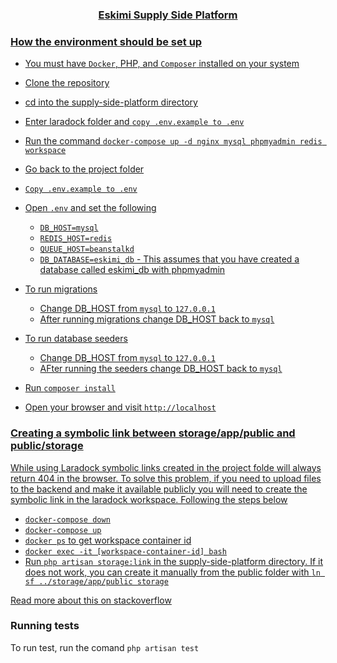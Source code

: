 <h3 align="center"><a href="" target="_blank">Eskimi Supply Side Platform</h3>

### How the environment should be set up

- You must have `Docker`, PHP, and `Composer` installed on your system
- Clone the repository
- cd into the supply-side-platform directory
- Enter laradock folder and `copy .env.example to .env`
- Run the command `docker-compose up -d nginx mysql phpmyadmin redis workspace`
- Go back to the project folder
- `Copy .env.example to .env`
- Open `.env` and set the following 
    - `DB_HOST=mysql`
    - `REDIS_HOST=redis`
    - `QUEUE_HOST=beanstalkd`
    - `DB_DATABASE=eskimi_db` - This assumes that you have created a database called eskimi_db with phpmyadmin

- To run migrations
    - Change DB_HOST from `mysql` to `127.0.0.1`
    - After running migrations change DB_HOST back to `mysql`

- To run database seeders
    - Change DB_HOST from `mysql` to `127.0.0.1`
    - AFter running the seeders change DB_HOST back to `mysql`

- Run `composer install`
- Open your browser and visit `http://localhost`

### Creating a symbolic link between storage/app/public and public/storage
While using Laradock symbolic links created in the project folde will always return 404 in the browser. To solve this problem, if you need to upload files to the backend and make it available publicly you will need to create the symbolic link in the laradock workspace. Following the steps below
- `docker-compose down`
- `docker-compose up`
- `docker ps` to get workspace container id
- `docker exec -it [workspace-container-id] bash`
- Run `php artisan storage:link` in the supply-side-platform directory. If it does not work, you can create it manually from the public    folder with `ln sf ../storage/app/public storage` 

[Read more about this on stackoverflow](https://stackoverflow.com/questions/64833653/laradock-404-not-found-files-with-symlink-to-storage)

### Running tests

To run test, run the comand `php artisan test`
